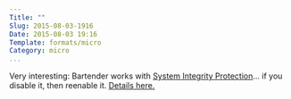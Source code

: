 ```yaml
---
Title: ""
Slug: 2015-08-03-1916
Date: 2015-08-03 19:16
Template: formats/micro
Category: micro
...
```


Very interesting: Bartender works with [System Integrity Protection]... if you
disable it, then reenable it. [Details here.][bartender]

[System Integrity Protection]: https://developer.apple.com/library/prerelease/mac/releasenotes/MacOSX/WhatsNewInOSX/Articles/MacOSX10_11.html
[bartender]: http://www.macbartender.com/system-item-setup/
